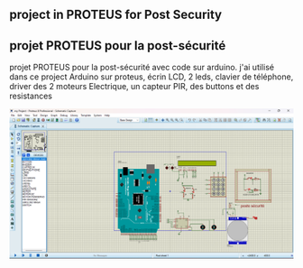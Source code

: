 ## project in PROTEUS for Post Security

## projet PROTEUS pour la post-sécurité

projet PROTEUS pour la post-sécurité avec code sur arduino.
j'ai utilisé dans ce project Arduino sur proteus, écrin LCD, 2 leds, clavier de téléphone, driver des 2 moteurs Electrique, un capteur PIR, des buttons et des resistances  

![project in PROTEUS for Post Security](Screenshot(21).png)
